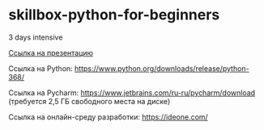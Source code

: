 # skillbox-python-for-beginners
3 days intensive


[Ссылка на презентацию](https://docs.google.com/presentation/d/1zTCd7lbfmjEMOg1p249TJ_ff4-RanAv0EBGTNEqWWZ8/edit?usp=sharing)

Ссылка на Python: https://www.python.org/downloads/release/python-368/

Ссылка на Pycharm: https://www.jetbrains.com/ru-ru/pycharm/download (требуется 2,5 ГБ свободного места на диске)

Ссылка на онлайн-среду разработки: https://ideone.com/
